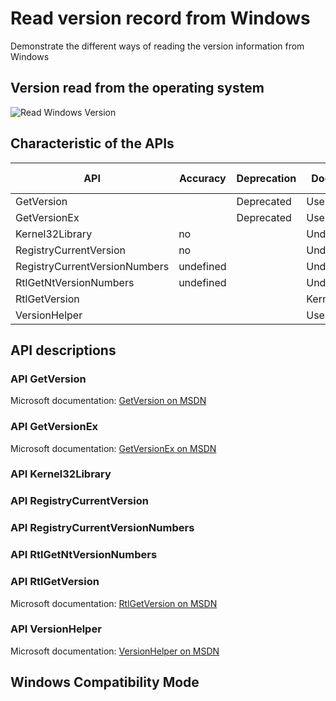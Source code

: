 # Read version record from Windows

Demonstrate the different ways of reading the version information from Windows

## Version read from the operating system
![Read Windows Version](https://github.com/Therena/VersionOfWindows/blob/master/Images/ReadWindowsVersion.png?raw=true)

## Characteristic of the APIs

| API                           | Accuracy  | Deprecation | Documented   | Compatibility Mode | Manifest needed |
|-------------------------------|-----------|-------------|--------------|--------------------|-----------------|
| GetVersion                    |           | Deprecated  | User Mode    | dependent          | yes             |
| GetVersionEx                  |           | Deprecated  | User Mode    | dependent          | yes             |
| Kernel32Library               | no        |             | Undocumented | independent        | no              |
| RegistryCurrentVersion        | no        |             | Undocumented | independent        | no              |
| RegistryCurrentVersionNumbers | undefined |             | Undocumented | independent        | no              |
| RtlGetNtVersionNumbers        | undefined |             | Undocumented | independent        | no              |
| RtlGetVersion                 |           |             | Kernel Mode  | dependent          | no              |
| VersionHelper                 |           |             | User Mode    | independent        | yes             |

## API descriptions

### API GetVersion

Microsoft documentation: [GetVersion on MSDN](https://learn.microsoft.com/en-us/windows/win32/api/sysinfoapi/nf-sysinfoapi-getversion)

### API GetVersionEx

Microsoft documentation: [GetVersionEx on MSDN](https://learn.microsoft.com/en-us/windows/win32/api/sysinfoapi/nf-sysinfoapi-getversionexw)

### API Kernel32Library

### API RegistryCurrentVersion

### API RegistryCurrentVersionNumbers

### API RtlGetNtVersionNumbers

### API RtlGetVersion

Microsoft documentation: [RtlGetVersion on MSDN](https://learn.microsoft.com/en-us/windows-hardware/drivers/ddi/wdm/nf-wdm-rtlgetversion)

### API VersionHelper

Microsoft documentation: [VersionHelper on MSDN](https://learn.microsoft.com/en-us/windows/win32/sysinfo/version-helper-apis)

## Windows Compatibility Mode 